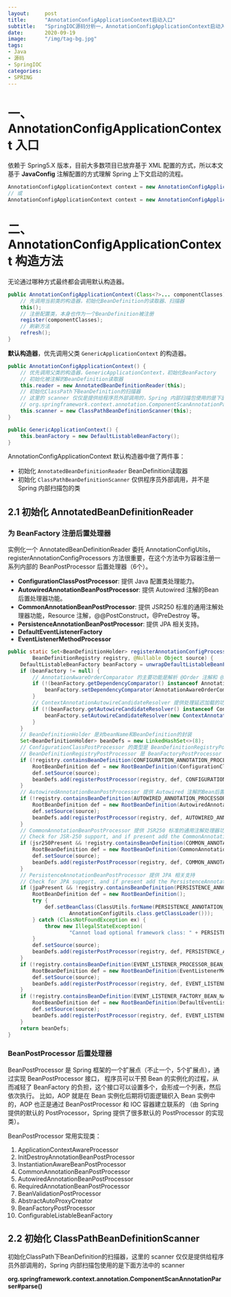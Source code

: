 ```yaml
---
layout:     post 
title:      "AnnotationConfigApplicationContext启动入口"
subtitle:   "SpringIOC源码分析一，AnnotationConfigApplicationContext启动入口，BeanFactory"
date:       2020-09-19
image:      "/img/tag-bg.jpg"
tags:
- Java
- 源码
- SpringIOC
categories:
- SPRING
---
```


# 一、AnnotationConfigApplicationContext 入口

依赖于 Spring5.X 版本，目前大多数项目已放弃基于 XML 配置的方式，所以本文基于 **JavaConfig** 注解配置的方式理解 Spring 上下文启动的流程。

```java
AnnotationConfigApplicationContext context = new AnnotationConfigApplicationContext(Config.class);
// 或
AnnotationConfigApplicationContext context = new AnnotationConfigApplicationContext();
```

# 二、AnnotationConfigApplicationContext 构造方法

无论通过哪种方式最终都会调用默认构造器。

```java
public AnnotationConfigApplicationContext(Class<?>... componentClasses) {
	// 先调用当前类的构造器，初始化BeanDefinition的读取器、扫描器
	this();
	// 注册配置类，本身也作为一个BeanDefinition被注册
	register(componentClasses);
	// 刷新方法
	refresh();
}
```

**默认构造器**，优先调用父类 `GenericApplicationContext` 的构造器。

```java
public AnnotationConfigApplicationContext() {
	// 优先调用父类的构造器，GenericApplicationContext，初始化BeanFactory
	// 初始化被注解的BeanDefinition读取器
	this.reader = new AnnotatedBeanDefinitionReader(this);
	// 初始化ClassPath下BeanDefinition的扫描器
	// 这里的 scanner 仅仅是提供给程序员外部调用的，Spring 内部扫描包使用的是下面方法中的 scanner
	// org.springframework.context.annotation.ComponentScanAnnotationParser#parse
	this.scanner = new ClassPathBeanDefinitionScanner(this);
}
```

```java
public GenericApplicationContext() {
	this.beanFactory = new DefaultListableBeanFactory();
}
```

AnnotationConfigApplicationContext 默认构造器中做了两件事：
  * 初始化 `AnnotatedBeanDefinitionReader` BeanDefinition读取器
  * 初始化 `ClassPathBeanDefinitionScanner` 仅供程序员外部调用，并不是 Spring 内部扫描包的类

## 2.1 初始化 AnnotatedBeanDefinitionReader

### 为 BeanFactory 注册后置处理器

实例化一个 AnnotatedBeanDefinitionReader 委托 AnnotationConfigUtils，
registerAnnotationConfigProcessors 方法很重要，在这个方法中为容器注册一系列内部的 BeanPostProcessor 后置处理器（6个）。

* **ConfigurationClassPostProcessor**: 提供 Java 配置类处理能力。
* **AutowiredAnnotationBeanPostProcessor**: 提供 Autowired 注解的Bean后置处理器功能。
* **CommonAnnotationBeanPostProcessor**: 提供 JSR250 标准的通用注解处理器功能，Resource 注解，@@PostConstruct，@PreDestroy 等。
* **PersistenceAnnotationBeanPostProcessor**: 提供 JPA 相关支持。
* **DefaultEventListenerFactory**
* **EventListenerMethodProcessor**

```java
public static Set<BeanDefinitionHolder> registerAnnotationConfigProcessors(
		BeanDefinitionRegistry registry, @Nullable Object source) {
	DefaultListableBeanFactory beanFactory = unwrapDefaultListableBeanFactory(registry);
	if (beanFactory != null) {
		// AnnotationAwareOrderComparator 的主要功能是解析 @Order 注解和 @Priority
		if (!(beanFactory.getDependencyComparator() instanceof AnnotationAwareOrderComparator)) {
			beanFactory.setDependencyComparator(AnnotationAwareOrderComparator.INSTANCE);
		}
		// ContextAnnotationAutowireCandidateResolver 提供处理延迟加载的功能
		if (!(beanFactory.getAutowireCandidateResolver() instanceof ContextAnnotationAutowireCandidateResolver)) {
			beanFactory.setAutowireCandidateResolver(new ContextAnnotationAutowireCandidateResolver());
		}
	}
	// BeanDefinitionHolder 是对beanName和BeanDefinition的封装
	Set<BeanDefinitionHolder> beanDefs = new LinkedHashSet<>(8);
	// ConfigurationClassPostProcessor 的类型是 BeanDefinitionRegistryPostProcessor
	// BeanDefinitionRegistryPostProcessor 是 BeanFactoryPostProcessor 的子接口
	if (!registry.containsBeanDefinition(CONFIGURATION_ANNOTATION_PROCESSOR_BEAN_NAME)) {
		RootBeanDefinition def = new RootBeanDefinition(ConfigurationClassPostProcessor.class);
		def.setSource(source);
		beanDefs.add(registerPostProcessor(registry, def, CONFIGURATION_ANNOTATION_PROCESSOR_BEAN_NAME));
	}
	// AutowiredAnnotationBeanPostProcessor 提供 Autowired 注解的Bean后置处理器功能
	if (!registry.containsBeanDefinition(AUTOWIRED_ANNOTATION_PROCESSOR_BEAN_NAME)) {
		RootBeanDefinition def = new RootBeanDefinition(AutowiredAnnotationBeanPostProcessor.class);
		def.setSource(source);
		beanDefs.add(registerPostProcessor(registry, def, AUTOWIRED_ANNOTATION_PROCESSOR_BEAN_NAME));
	}
	// CommonAnnotationBeanPostProcessor 提供 JSR250 标准的通用注解处理器功能，Resource 注解
	// Check for JSR-250 support, and if present add the CommonAnnotationBeanPostProcessor.
	if (jsr250Present && !registry.containsBeanDefinition(COMMON_ANNOTATION_PROCESSOR_BEAN_NAME)) {
		RootBeanDefinition def = new RootBeanDefinition(CommonAnnotationBeanPostProcessor.class);
		def.setSource(source);
		beanDefs.add(registerPostProcessor(registry, def, COMMON_ANNOTATION_PROCESSOR_BEAN_NAME));
	}
	// PersistenceAnnotationBeanPostProcessor 提供 JPA 相关支持
	// Check for JPA support, and if present add the PersistenceAnnotationBeanPostProcessor.
	if (jpaPresent && !registry.containsBeanDefinition(PERSISTENCE_ANNOTATION_PROCESSOR_BEAN_NAME)) {
		RootBeanDefinition def = new RootBeanDefinition();
		try {
			def.setBeanClass(ClassUtils.forName(PERSISTENCE_ANNOTATION_PROCESSOR_CLASS_NAME,
					AnnotationConfigUtils.class.getClassLoader()));
		} catch (ClassNotFoundException ex) {
			throw new IllegalStateException(
					"Cannot load optional framework class: " + PERSISTENCE_ANNOTATION_PROCESSOR_CLASS_NAME, ex);
		}
		def.setSource(source);
		beanDefs.add(registerPostProcessor(registry, def, PERSISTENCE_ANNOTATION_PROCESSOR_BEAN_NAME));
	}
	if (!registry.containsBeanDefinition(EVENT_LISTENER_PROCESSOR_BEAN_NAME)) {
		RootBeanDefinition def = new RootBeanDefinition(EventListenerMethodProcessor.class);
		def.setSource(source);
		beanDefs.add(registerPostProcessor(registry, def, EVENT_LISTENER_PROCESSOR_BEAN_NAME));
	}
	if (!registry.containsBeanDefinition(EVENT_LISTENER_FACTORY_BEAN_NAME)) {
		RootBeanDefinition def = new RootBeanDefinition(DefaultEventListenerFactory.class);
		def.setSource(source);
		beanDefs.add(registerPostProcessor(registry, def, EVENT_LISTENER_FACTORY_BEAN_NAME));
	}
	return beanDefs;
}
```

### BeanPostProcessor 后置处理器

BeanPostProcessor 是 Spring 框架的一个扩展点（不止一个，5个扩展点），通过实现 BeanPostProcessor 接口，
程序员可以干预 Bean 的实例化的过程，从而减轻了 BeanFactory 的负担，这个接口可以设置多个，会形成一个列表，然后依次执行。
比如，AOP 就是在 Bean 实例化后期将切面逻辑织入 Bean 实例中的，AOP 也正是通过 BeanPostProcessor 和 IOC 容器建立联系的
（由 Spring 提供的默认的 PostProcessor，Spring 提供了很多默认的 PostProcessor 的实现类）。

BeanPostProcessor 常用实现类：
1. ApplicationContextAwareProcessor
2. InitDestroyAnnotationBeanPostProcessor
3. InstantiationAwareBeanPostProcessor
4. CommonAnnotationBeanPostProcessor
5. AutowiredAnnotationBeanPostProcessor
6. RequiredAnnotationBeanPostProcessor
7. BeanValidationPostProcessor
8. AbstractAutoProxyCreator
9. BeanFactoryPostProcessor
10. ConfigurableListableBeanFactory

## 2.2 初始化 ClassPathBeanDefinitionScanner

初始化ClassPath下BeanDefinition的扫描器，这里的 scanner 仅仅是提供给程序员外部调用的，Spring 内部扫描包使用的是下面方法中的 scanner

**org.springframework.context.annotation.ComponentScanAnnotationParser#parse()**
